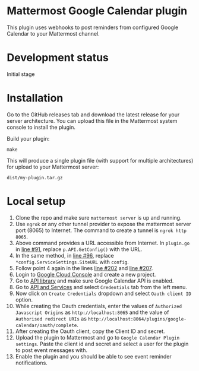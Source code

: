 # Mattermost Google Calendar plugin

This plugin uses webhooks to post reminders from configured Google Calendar to your Mattermost channel.

# Development status

Initial stage

# Installation

Go to the GitHub releases tab and download the latest release for your server architecture. You can upload this file in the Mattermost system console to install the plugin.


Build your plugin:
```
make
```

This will produce a single plugin file (with support for multiple architectures) for upload to your Mattermost server:

```
dist/my-plugin.tar.gz
```

# Local setup

1. Clone the repo and make sure `mattermost server` is up and running.
2. Use `ngrok` or any other tunnel provider to expose the mattermost server port (8065) to Internet. The command to create a tunnel is `ngrok http 8065`.
3. Above command provides a URL accessible from Internet. In `plugin.go` in [line #91](https://github.com/waseem18/mattermost-plugin-google-calendar/blob/master/server/plugin.go#L91), replace `p.API.GetConfig()` with the URL.
4. In the same method, in [line #96](https://github.com/waseem18/mattermost-plugin-google-calendar/blob/master/server/plugin.go#L96), replace `*config.ServiceSettings.SiteURL` with `config`.
5. Follow point 4 again in the lines [line #202](https://github.com/waseem18/mattermost-plugin-google-calendar/blob/master/server/plugin.go#L202) and [line #207](https://github.com/waseem18/mattermost-plugin-google-calendar/blob/master/server/plugin.go#L202).
6. Login to [Google Cloud Console](https://console.cloud.google.com) and create a new project.
7. Go to [API library](https://console.cloud.google.com/apis/library) and make sure Google Calendar API is enabled.
8. Go to [API and Services](https://console.cloud.google.com/apis/dashboard) and select `Credentials` tab from the left menu.
9. Now click on `Create Credentials` dropdown and select `Oauth client ID` option.
10. While creating the Oauth credentials, enter the values of `Authorized Javascript Origins` as `http://localhost:8065` and the value of `Authorised redirect URIs` as `http://localhost:8064/plugins/google-calendar/oauth/complete`.
11. After creating the Oauth client, copy the Client ID and secret.
12. Upload the plugin to Mattermost and go to `Google Calendar Plugin settings`. Paste the client id and secret and select a user for the plugin to post event messages with.
13. Enable the plugin and you should be able to see event reminder notifications.
